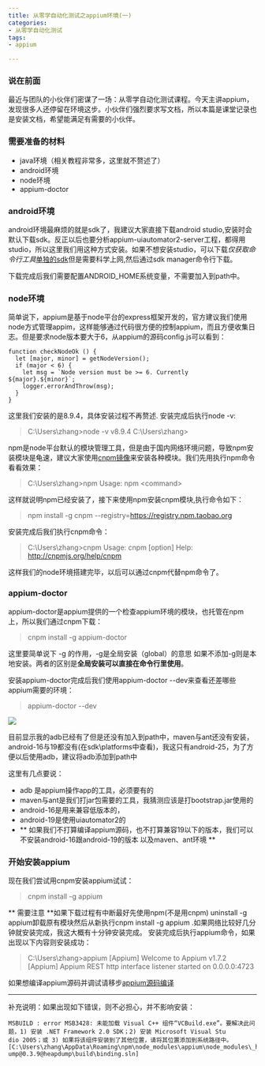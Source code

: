```yaml
---
title: 从零学自动化测试之appium环境(一)
categories:
- 从零学自动化测试
tags:
- appium

---
```

### 说在前面 ###

最近与团队的小伙伴们密谋了一场：从零学自动化测试课程。今天主讲appium，发现很多人还停留在环境这步。小伙伴们强烈要求写文档，所以本篇是课堂记录也是安装文档，希望能满足有需要的小伙伴。
<!-- more -->
### 需要准备的材料 ###
- java环境（相关教程非常多，这里就不赘述了）
- android环境
- node环境
- appium-doctor

### android环境 ###
android环境最麻烦的就是sdk了，我建议大家直接下载android studio,安装时会默认下载sdk。反正以后也要分析appium-uiautomator2-server工程，都得用studio，所以这里我们用这种方式安装。如果不想安装studio，可以下载*仅获取命令行工具*[单独的sdk](https://developer.android.com/studio/index.html?hl=zh-cn)但是需要科学上网,然后通过sdk manager命令行下载。

下载完成后我们需要配置ANDROID_HOME系统变量，不需要加入到path中。

### node环境 ###

简单说下，appium是基于node平台的express框架开发的，官方建议我们使用node方式管理appim，这样能够通过代码很方便的控制appium，而且方便收集日志。但是要求node版本要大于6，从appium的源码config.js可以看到：
```
function checkNodeOk () {
  let [major, minor] = getNodeVersion();
  if (major < 6) {
    let msg = `Node version must be >= 6. Currently ${major}.${minor}`;
    logger.errorAndThrow(msg);
  }
}
```
这里我们安装的是8.9.4，具体安装过程不再赘述.
安装完成后执行node -v:
>C:\Users\zhang>node -v
v8.9.4
C:\Users\zhang>

npm是node平台默认的模块管理工具，但是由于国内网络环境问题，导致npm安装模块是龟速，建议大家使用[cnpm镜像](https://npm.taobao.org/)来安装各种模块。我们先用执行npm命令看看效果：
>C:\Users\zhang>npm
>Usage: npm &lt;command&gt;

这样就说明npm已经安装了，接下来使用npm安装cnpm模块,执行命令如下：
> npm install -g cnpm --registry=https://registry.npm.taobao.org

安装完成后我们执行cnpm命令：
>C:\Users\zhang>cnpm
Usage: cnpm [option] <command>
Help: http://cnpmjs.org/help/cnpm

这样我们的node环境搭建完毕，以后可以通过cnpm代替npm命令了。

### appium-doctor ###
appium-doctor是appium提供的一个检查appium环境的模块，也托管在npm上，所以我们通过cnpm下载：
> cnpm install -g appium-doctor

这里要简单说下 -g 的作用，-g是全局安装（global）的意思 如果不添加-g则是本地安装。两者的区别是**全局安装可以直接在命令行里使用**。

安装appium-doctor完成后我们使用appium-doctor --dev来查看还差哪些appium需要的环境：
> appium-doctor --dev

![](https://i.imgur.com/Djb5p2O.png)

目前显示我的adb已经有了但是还没有加入到path中，maven与ant还没有安装，android-16与19都没有(在sdk\platforms中查看)，我这只有android-25，为了方便以后使用adb，建议将adb添加到path中

这里有几点要说：
- adb 是appium操作app的工具，必须要有的
- maven与ant是我们打jar包需要的工具，我猜测应该是打bootstrap.jar使用的
- android-16是用来兼容低版本的，
- android-19是使用uiautomator2的
- ** 如果我们不打算编译appium源码，也不打算兼容19以下的版本，我们可以不安装android-16跟android-19的版本 以及maven、ant环境 **

### 开始安装appium ###
现在我们尝试用cnpm安装appium试试：
> cnpm install -g appium

** 需要注意 **如果下载过程有中断最好先使用npm(不是用cnpm) uninstall -g appium卸载原有模块然后从新执行cnpm install -g appium .如果网络比较好几分钟就安装完成，我这大概有十分钟安装完成。
安装完成后执行appium命令，如果出现以下内容则安装成功：
>C:\Users\zhang>appium
[Appium] Welcome to Appium v1.7.2
[Appium] Appium REST http interface listener started on 0.0.0.0:4723

如果想编译appium源码并调试请移步[appium源码编译](http://www.kikijie.com/2018/03/12/appium%E6%BA%90%E7%A0%81%E7%BC%96%E8%AF%91/#more)

----

补充说明：如果出现如下错误，则不必担心，并不影响安装：

```
MSBUILD : error MSB3428: 未能加载 Visual C++ 组件“VCBuild.exe”。要解决此问题，1) 安装 .NET Framework 2.0 SDK；2) 安装 Microsoft Visual Stu
dio 2005；或 3) 如果将该组件安装到了其他位置，请将其位置添加到系统路径中。 [C:\Users\zhang\AppData\Roaming\npm\node_modules\appium\node_modules\_heapd
ump@0.3.9@heapdump\build\binding.sln]
```






